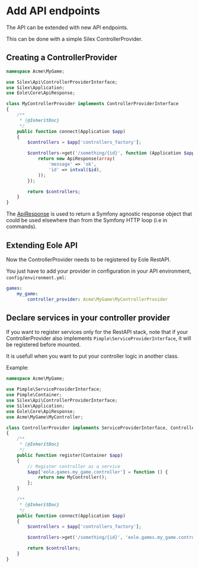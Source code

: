 # Add API endpoints

The API can be extended with new API endpoints.

This can be done with a simple Silex ControllerProvider.


## Creating a ControllerProvider

``` php
namespace Acme\MyGame;

use Silex\Api\ControllerProviderInterface;
use Silex\Application;
use Eole\Core\ApiResponse;

class MyControllerProvider implements ControllerProviderInterface
{
    /**
     * {@InheritDoc}
     */
    public function connect(Application $app)
    {
        $controllers = $app['controllers_factory'];

        $controllers->get('/something/{id}', function (Application $app, $id) {
            return new ApiResponse(array(
                'message' => 'ok',
                'id' => intval($id),
            ));
        });

        return $controllers;
    }
}
```

The [ApiResponse](../../src/Eole/Core/ApiResponse.php) is used to return a Symfony agnostic response object
that could be used elsewhere than from the Symfony HTTP loop (i.e in commands).


## Extending Eole API

Now the ControllerProvider needs to be registered by Eole RestAPI.

You just have to add your provider in configuration in your API environment, `config/environment.yml`:

``` yml
games:
    my_game:
        controller_provider: Acme\MyGame\MyControllerProvider
```


## Declare services in your controller provider

If you want to register services only for the RestAPI stack,
note that if your ControllerProvider also implements `Pimple\ServiceProviderInterface`,
it will be registered before mounted.

It is usefull when you want to put your controller logic in another class.

Example:

``` php
namespace Acme\MyGame;

use Pimple\ServiceProviderInterface;
use Pimple\Container;
use Silex\Api\ControllerProviderInterface;
use Silex\Application;
use Eole\Core\ApiResponse;
use Acme\MyGame\MyController;

class ControllerProvider implements ServiceProviderInterface, ControllerProviderInterface
{
    /**
     * {@InheritDoc}
     */
    public function register(Container $app)
    {
        // Register controller as a service
        $app['eole.games.my_game.controller'] = function () {
            return new MyController();
        };
    }

    /**
     * {@InheritDoc}
     */
    public function connect(Application $app)
    {
        $controllers = $app['controllers_factory'];

        $controllers->get('/something/{id}', 'eole.games.my_game.controller:someAction');

        return $controllers;
    }
}
```
